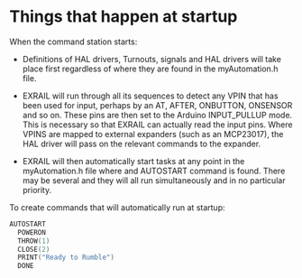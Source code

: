 # Things that happen at startup

When the command station starts:

- Definitions of HAL drivers, Turnouts, signals and HAL drivers will take place first regardless of where they are found in the myAutomation.h file. 
- EXRAIL will run through all its sequences to detect any VPIN that has been used for input, perhaps by an AT, AFTER, ONBUTTON, ONSENSOR and so on. These pins are then set to the Arduino INPUT_PULLUP mode. This is necessary so that EXRAIL can actually read the input pins. 
Where VPINS are mapped to external expanders (such as an MCP23017), the HAL driver will pass on the relevant commands to the expander.

- EXRAIL will then automatically start tasks at any point in the myAutomation.h file where and AUTOSTART command is found. There may be several and they will all run simultaneously and in no particular priority.

To create commands that will automatically run at startup:
```cpp
AUTOSTART
  POWERON
  THROW(1)
  CLOSE(2)
  PRINT("Ready to Rumble")
  DONE
```

